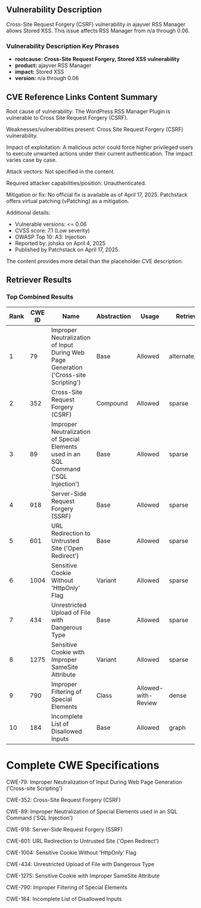 ## Vulnerability Description
Cross-Site Request Forgery (CSRF) vulnerability in ajayver RSS Manager allows Stored XSS. This issue affects RSS Manager from n/a through 0.06.

### Vulnerability Description Key Phrases
- **rootcause:** **Cross-Site Request Forgery, Stored XSS vulnerability**
- **product:** ajayver RSS Manager
- **impact:** Stored XSS
- **version:** n/a through 0.06

## CVE Reference Links Content Summary
Root cause of vulnerability:
The WordPress RSS Manager Plugin is vulnerable to Cross Site Request Forgery (CSRF).

Weaknesses/vulnerabilities present:
Cross Site Request Forgery (CSRF) vulnerability.

Impact of exploitation:
A malicious actor could force higher privileged users to execute unwanted actions under their current authentication. The impact varies case by case.

Attack vectors:
Not specified in the content.

Required attacker capabilities/position:
Unauthenticated.

Mitigation or fix:
No official fix is available as of April 17, 2025. Patchstack offers virtual patching (vPatching) as a mitigation.

Additional details:
- Vulnerable versions: <= 0.06
- CVSS score: 7.1 (Low severity)
- OWASP Top 10: A3: Injection
- Reported by: johska on April 4, 2025
- Published by Patchstack on April 17, 2025.

The content provides more detail than the placeholder CVE description.

## Retriever Results

### Top Combined Results

| Rank | CWE ID | Name | Abstraction | Usage  | Retrievers | Individual Scores |
|------|--------|------|-------------|-------|------------|-------------------|
| 1 | 79 | Improper Neutralization of Input During Web Page Generation ('Cross-site Scripting') | Base | Allowed | alternate_terms | 0.800 |
| 2 | 352 | Cross-Site Request Forgery (CSRF) | Compound | Allowed | sparse | 0.232 |
| 3 | 89 | Improper Neutralization of Special Elements used in an SQL Command ('SQL Injection') | Base | Allowed | sparse | 0.195 |
| 4 | 918 | Server-Side Request Forgery (SSRF) | Base | Allowed | sparse | 0.188 |
| 5 | 601 | URL Redirection to Untrusted Site ('Open Redirect') | Base | Allowed | sparse | 0.179 |
| 6 | 1004 | Sensitive Cookie Without 'HttpOnly' Flag | Variant | Allowed | sparse | 0.171 |
| 7 | 434 | Unrestricted Upload of File with Dangerous Type | Base | Allowed | sparse | 0.160 |
| 8 | 1275 | Sensitive Cookie with Improper SameSite Attribute | Variant | Allowed | sparse | 0.151 |
| 9 | 790 | Improper Filtering of Special Elements | Class | Allowed-with-Review | dense | 0.517 |
| 10 | 184 | Incomplete List of Disallowed Inputs | Base | Allowed | graph | 0.002 |



# Complete CWE Specifications

CWE-79: Improper Neutralization of Input During Web Page Generation ('Cross-site Scripting')

CWE-352: Cross-Site Request Forgery (CSRF)

CWE-89: Improper Neutralization of Special Elements used in an SQL Command ('SQL Injection')

CWE-918: Server-Side Request Forgery (SSRF)

CWE-601: URL Redirection to Untrusted Site ('Open Redirect')

CWE-1004: Sensitive Cookie Without 'HttpOnly' Flag

CWE-434: Unrestricted Upload of File with Dangerous Type

CWE-1275: Sensitive Cookie with Improper SameSite Attribute

CWE-790: Improper Filtering of Special Elements

CWE-184: Incomplete List of Disallowed Inputs